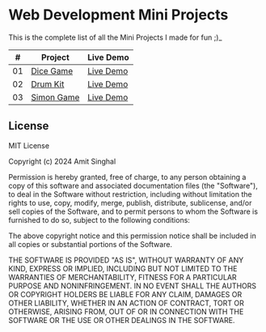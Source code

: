 # Web Development Mini Projects

This is the complete list of all the Mini Projects I made for fun ;)_

|  #  | Project                                                    | Live Demo                                                 |
| :-: | ---------------------------------------------------------- | --------------------------------------------------------- |
| 01  | [Dice Game](https://github.com/amit712singhal/Dice-Game)   | [Live Demo](https://amit712singhal.github.io/Dice-Game/)  |
| 02  | [Drum Kit](https://github.com/amit712singhal/Drum-Kit)     | [Live Demo](https://amit712singhal.github.io/Drum-Kit/)   |
| 03  | [Simon Game](https://github.com/amit712singhal/Simon-Game) | [Live Demo](https://amit712singhal.github.io/Simon-Game/) |

<!--
|   | []() | [Live Demo]() |
|   | []() | [Live Demo]() |
|   | []() | [Live Demo]() |
|   | []() | [Live Demo]() |
|   | []() | [Live Demo]() |
|   | []() | [Live Demo]() |
|   | []() | [Live Demo]() |
|   | []() | [Live Demo]() |
|   | []() | [Live Demo]() |
|   | []() | [Live Demo]() |
|   | []() | [Live Demo]() |
|   | []() | [Live Demo]() |
|   | []() | [Live Demo]() |
|   | []() | [Live Demo]() |
|   | []() | [Live Demo]() |
|   | []() | [Live Demo]() |
|   | []() | [Live Demo]() |
|   | []() | [Live Demo]() |
|   | []() | [Live Demo]() |
|   | []() | [Live Demo]() |
|   | []() | [Live Demo]() |
|   | []() | [Live Demo]() |
-->

## License

MIT License

Copyright (c) 2024 Amit Singhal

Permission is hereby granted, free of charge, to any person obtaining a copy
of this software and associated documentation files (the "Software"), to deal
in the Software without restriction, including without limitation the rights
to use, copy, modify, merge, publish, distribute, sublicense, and/or sell
copies of the Software, and to permit persons to whom the Software is
furnished to do so, subject to the following conditions:

The above copyright notice and this permission notice shall be included in all
copies or substantial portions of the Software.

THE SOFTWARE IS PROVIDED "AS IS", WITHOUT WARRANTY OF ANY KIND, EXPRESS OR
IMPLIED, INCLUDING BUT NOT LIMITED TO THE WARRANTIES OF MERCHANTABILITY,
FITNESS FOR A PARTICULAR PURPOSE AND NONINFRINGEMENT. IN NO EVENT SHALL THE
AUTHORS OR COPYRIGHT HOLDERS BE LIABLE FOR ANY CLAIM, DAMAGES OR OTHER
LIABILITY, WHETHER IN AN ACTION OF CONTRACT, TORT OR OTHERWISE, ARISING FROM,
OUT OF OR IN CONNECTION WITH THE SOFTWARE OR THE USE OR OTHER DEALINGS IN THE
SOFTWARE.
